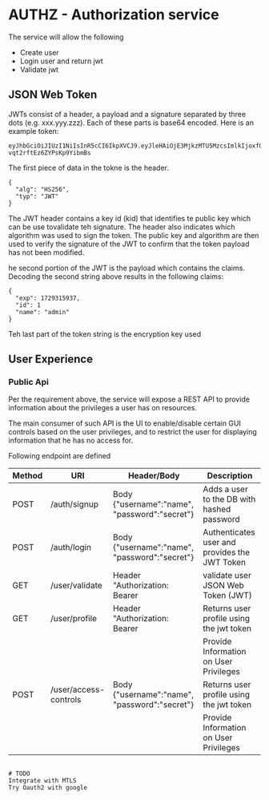 # AUTHZ  - Authorization service
The service will allow the following
* Create user
* Login user and return jwt
* Validate jwt

## JSON Web Token 
JWTs consist of a header, a payload and a signature separated by three dots (e.g. xxx.yyy.zzz). Each of these parts is base64 encoded. Here is an example token:
```
eyJhbGciOiJIUzI1NiIsInR5cCI6IkpXVCJ9.eyJleHAiOjE3MjkzMTU5MzcsImlkIjoxfQ._AvSTQRwBS8unmXXJ6r-vqt2rftEz6ZYPsKp9YibmBs
```

The first piece of data in the tokne is the header. 
```
{
  "alg": "HS256",
  "typ": "JWT"
}
```

The JWT header contains a key id (kid) that identifies te public key which can be use tovalidate teh signature.
The header also indicates which algorithm was used to sign the token.
The public key and algorithm are then used to verify the signature of the JWT to confirm that the token payload has not been modified. 

he second portion of the JWT is the payload which contains the claims. Decoding the second string above results in the following claims:
```
{
  "exp": 1729315937,
  "id": 1
  "name": "admin"
}

```
Teh last part of the token string is the encryption key used 


## User Experience

### Public Api
Per the requirement above, the service will expose a REST API to provide information about the privileges a user has on resources. 

The main consumer of such API is the UI to enable/disable certain GUI controls based on the user privileges, and to restrict the user for displaying information that he has no access for.

Following endpoint are defined


Method|URI|Header/Body | Description|
-|-|-|-
POST |  /auth/signup    | Body {"username":"name", "password":"secret"} | Adds a user to the DB with hashed password
POST |  /auth/login     | Body {"username":"name", "password":"secret"}  | Authenticates user and provides the JWT Token
GET  |  /user/validate  | Header "Authorization: Bearer <token>  | validate user JSON Web Token (JWT)
GET  |  /user/profile   | Header "Authorization: Bearer <token>    | Returns user profile using the jwt token
|    |                  |   | Provide Information on User Privileges
POST  |  /user/access-controls |Body {"username":"name", "password":"secret"}| Returns user profile using the jwt token
|    |                  |   | Provide Information on User Privileges

```

# TODO 
Integrate with MTLS
Try Oauth2 with google

